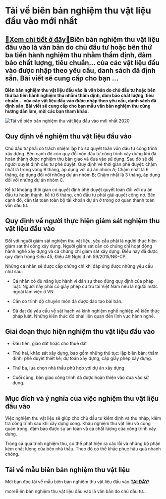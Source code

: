 Tải về biên bản nghiệm thu vật liệu đầu vào mới nhất
====================================================

[:gift:Xem chi tiết ở đây:gift:](https://hddtvn.com/tai-ve-bien-ban-nghiem-thu-vat-lieu-dau-vao-moi-nhat/)Biên bản nghiệm thu vật liệu đầu vào là văn bản do chủ đầu tư hoặc bên thứ ba tiến hành nghiệm thu nhằm thẩm định, đảm bảo chất lượng, tiêu chuẩn… của các vật liệu đầu vào được nhập theo yêu cầu, danh sách đã định sẵn. Bài viết sẽ cung cấp cho bạn …
---------------------------------------------------------------------------------------------------------------------------------------------------------------------------------------------------------------------------------------------------------

**Biên bản nghiệm thu vật liệu đầu vào là văn bản do chủ đầu tư hoặc bên thứ ba tiến hành nghiệm thu nhằm thẩm định, đảm bảo chất lượng, tiêu chuẩn… của các vật liệu đầu vào được nhập theo yêu cầu, danh sách đã định sẵn. Bài viết sẽ cung cấp cho bạn mẫu văn bản nghiệm thu cùng hướng dẫn làm, mời các bạn tham khảo.**


![Tải về biên bản nghiệm thu vật liệu đầu vào mới nhất 2020](https://hddtvn.com/wp-content/uploads/2021/01/vlxd-cover.jpg)


Quy định về nghiệm thu vật liệu đầu vào
---------------------------------------


Chủ đầu tư phải có trách nhiệm lập hồ sơ quyết toán vốn đầu tư công trình xây dựng. Bên cạnh đó còn quy đổi vốn đầu tư công trình xây dựng khi đã hoàn thành được nghiệm thu bàn giao và đưa vào sử dụng. Sau đó sẽ để người quyết định đầu tư phê duyệt. Quy định về thời gian phê duyệt: chậm nhất là trong vòng 9 tháng, áp dụng với dự án nhóm A; Chậm nhất là 6 tháng, áp dụng đối với những dự án nhóm B; Chậm nhất là 3 tháng, áp dụng đối với những dự án nhóm C.


Kể từ khoảng thời gian có quyết định phê duyệt quyết toán đối với dự án đầu tư hoàn thành, kể từ 6 tháng, chủ đầu tư phải giải quyết công nợ. Bên cạnh đó, cần tất toán toàn bộ tài khoản dự án ở trong cơ quan thanh toán vốn đầu tư.


Quy định về người thực hiện giám sát nghiệm thu vật liệu đầu vào
----------------------------------------------------------------


Đối với người giám sát nghiệm thu vật liệu, yêu cầu phải là người thực hiện giám sát thi công xây dựng. Người giám sát cần có chứng chỉ hoạt động hành nghề xây dựng và cả chứng chỉ giám sát xây dựng. Điều này đã được quy định trong Điều 45, Điều 49 Nghị định 59/2015/NĐ-CP.


Những cá nhân sẽ được cấp chứng chỉ khi đáp ứng được những yêu cầu như sau:




* Cá nhân có đủ năng lực hành vi dân sự theo đúng quy định của pháp luật. Người này phải có giấy phép cư trú tại Việt Nam nếu là người nước ngoài làm việc ở VN.

* Cần có trình độ chuyên môn đã được đào tạo bài bản.

* Đã đạt đủ yêu cầu về sát hạch và kinh nghiệm nghề nghiệp về kiến thức pháp luật. Những kiến thức đó phải liên quan đến lĩnh vực hành nghề.



Giai đoạn thực hiện nghiệm thu vật liệu đầu vào
-----------------------------------------------




* Đầu tiên, giao đất hoặc cho thuê đất

* Thứ hai, khảo sát xây dựng, bao gồm những thủ tục: lập biên bản; thẩm định; phê duyệt thiết kế; dự toán xây dựng; cấp giấy phép xây dựng.

* Thứ ba, lựa chọn nhà thầu phù hợp với dự án xây dựng

* Cuối cùng, bàn giao công trình đã được hoàn thiện vào đưa vào sử dụng.



Mục đích và ý nghĩa của việc nghiệm thu vật liệu đầu vào
--------------------------------------------------------


Việc nghiệm thu vật liệu sẽ giúp cho chủ đầu tư kiểm định và thu nhập, kiểm tra công trình sau khi xây dựng xong. Khâu nghiệm thu vật liệu vô cùng quan trọng, đảm bảo được sự an toàn và cả chất lượng của công trình xây dựng.


Trong cả quá trình nghiệm thu, có thể phát hiện ra các lỗi và những bộ phận kém chất lượng của bên nhà thầu. Theo đó có thể khắc phục hậu quả nhanh chóng.


Tải về mẫu biên bản nghiệm thu vật liệu
---------------------------------------


Mời bạn đọc tải về mẫu biên bản nghiệm thu vật liệu đầu vào **[TẠI ĐÂY](https://drive.google.com/file/d/1Rpcrf0ipgGq2oTdUE8dU_VbJz5yqiizJ/view?usp=sharing)!**


moreBiên bản nghiệm thu vật liệu đầu vào là văn bản do chủ đầu tư…

